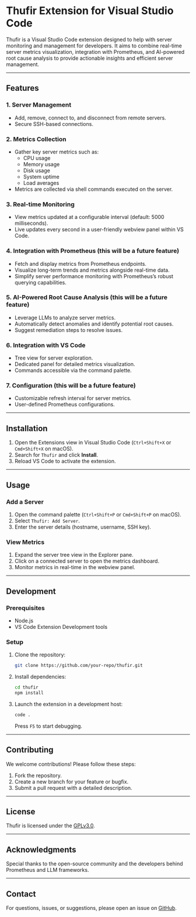 # Thufir Extension for Visual Studio Code

Thufir is a Visual Studio Code extension designed to help with server monitoring and management for developers. 
It aims to combine real-time server metrics visualization, integration with Prometheus, and AI-powered root cause analysis 
to provide actionable insights and efficient server management.

---

## Features

### 1. **Server Management**
- Add, remove, connect to, and disconnect from remote servers.
- Secure SSH-based connections.

### 2. **Metrics Collection**
- Gather key server metrics such as:
  - CPU usage
  - Memory usage
  - Disk usage
  - System uptime
  - Load averages
- Metrics are collected via shell commands executed on the server.

### 3. **Real-time Monitoring**
- View metrics updated at a configurable interval (default: 5000 milliseconds).
- Live updates every second in a user-friendly webview panel within VS Code.

### 4. **Integration with Prometheus** (this will be a future feature)
- Fetch and display metrics from Prometheus endpoints.
- Visualize long-term trends and metrics alongside real-time data.
- Simplify server performance monitoring with Prometheus’s robust querying capabilities.

### 5. **AI-Powered Root Cause Analysis** (this will be a future feature)
- Leverage LLMs to analyze server metrics.
- Automatically detect anomalies and identify potential root causes.
- Suggest remediation steps to resolve issues.

### 6. **Integration with VS Code**
- Tree view for server exploration.
- Dedicated panel for detailed metrics visualization.
- Commands accessible via the command palette.

### 7. **Configuration** (this will be a future feature)
- Customizable refresh interval for server metrics.
- User-defined Prometheus configurations.

---

## Installation

1. Open the Extensions view in Visual Studio Code (`Ctrl+Shift+X` or `Cmd+Shift+X` on macOS).
2. Search for `Thufir` and click **Install**.
3. Reload VS Code to activate the extension.

---

## Usage

### Add a Server
1. Open the command palette (`Ctrl+Shift+P` or `Cmd+Shift+P` on macOS).
2. Select `Thufir: Add Server`.
3. Enter the server details (hostname, username, SSH key).

### View Metrics
1. Expand the server tree view in the Explorer pane.
2. Click on a connected server to open the metrics dashboard.
3. Monitor metrics in real-time in the webview panel.

---

## Development

### Prerequisites
- Node.js
- VS Code Extension Development tools

### Setup
1. Clone the repository:
   ```bash
   git clone https://github.com/your-repo/thufir.git
   ```
2. Install dependencies:
   ```bash
   cd thufir
   npm install
   ```
3. Launch the extension in a development host:
   ```bash
   code .
   ```
   Press `F5` to start debugging.

---

## Contributing

We welcome contributions! Please follow these steps:
1. Fork the repository.
2. Create a new branch for your feature or bugfix.
3. Submit a pull request with a detailed description.

---

## License

Thufir is licensed under the [GPLv3.0](LICENSE).

---

## Acknowledgments

Special thanks to the open-source community and the developers behind Prometheus and LLM frameworks.

---

## Contact

For questions, issues, or suggestions, please open an issue on [GitHub](https://github.com/evangelosmeklis/thufir).
